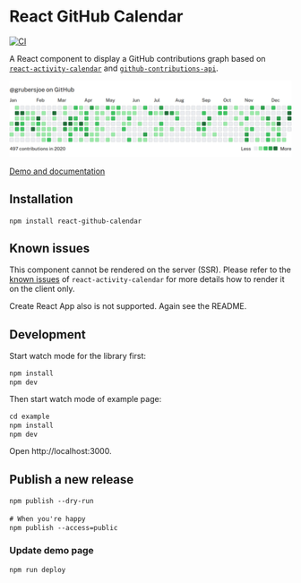 # React GitHub Calendar

[![CI](https://github.com/grubersjoe/react-github-calendar/actions/workflows/test.yml/badge.svg)](https://github.com/grubersjoe/react-github-calendar/actions/workflows/test.yml)

A React component to display a GitHub contributions graph based on
[`react-activity-calendar`](https://github.com/grubersjoe/react-activity-calendar) and
[`github-contributions-api`](https://github.com/grubersjoe/github-contributions-api).

![Screenshot](preview.png?v3)

[Demo and documentation](https://grubersjoe.github.io/react-github-calendar/)

## Installation

```shell
npm install react-github-calendar
```

## Known issues

This component cannot be rendered on the server (SSR). Please refer to the
[known issues](https://github.com/grubersjoe/react-activity-calendar/blob/main/README.md#known-issues)
of `react-activity-calendar` for more details how to render it on the client
only.

Create React App also is not supported. Again see the README.

## Development

Start watch mode for the library first:

```shell
npm install
npm dev
```

Then start watch mode of example page:

```shell
cd example
npm install
npm dev
```

Open http://localhost:3000.

## Publish a new release

```shell
npm publish --dry-run

# When you're happy
npm publish --access=public
```

### Update demo page

```shell
npm run deploy
```
